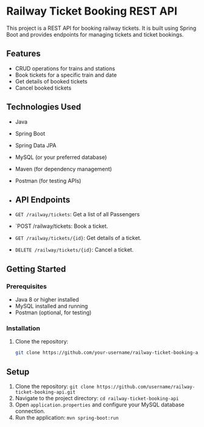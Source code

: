 # Railway Ticket Booking REST API

This project is a REST API for booking railway tickets. It is built using Spring Boot and provides endpoints for managing tickets and ticket bookings.

## Features

- CRUD operations for trains and stations
- Book tickets for a specific train and date
- Get details of booked tickets
- Cancel booked tickets

## Technologies Used

- Java
- Spring Boot
- Spring Data JPA
- MySQL (or your preferred database)
- Maven (for dependency management)
- Postman (for testing APIs)

- ## API Endpoints
- `GET /railway/tickets`: Get a list of all Passengers
- `POST /railway/tickets: Book a ticket.
- `GET /railway/tickets/{id}`: Get details of a ticket.
- `DELETE /railway/tickets/{id}`: Cancel a ticket.

## Getting Started

### Prerequisites

- Java 8 or higher installed
- MySQL installed and running
- Postman (optional, for testing)

### Installation

1. Clone the repository:

   ```sh
   git clone https://github.com/your-username/railway-ticket-booking-api.git


## Setup
1. Clone the repository: `git clone https://github.com/username/railway-ticket-booking-api.git`
2. Navigate to the project directory: `cd railway-ticket-booking-api`
3. Open `application.properties` and configure your MySQL database connection.
4. Run the application: `mvn spring-boot:run`
